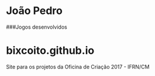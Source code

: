 # João Pedro

###Jogos desenvolvidos

# bixcoito.github.io
Site para os projetos da Oficina de Criação 2017 - IFRN/CM
